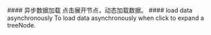<cn>
#### 异步数据加载
点击展开节点，动态加载数据。
</cn>

<us>
#### load data asynchronously
To load data asynchronously when click to expand a treeNode.
</us>
